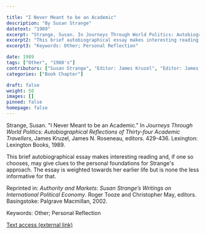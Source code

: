 ```yaml
---

title: "I Never Meant to be an Academic"
description: "By Susan Strange"
datetext: "1989"
excerpt: "Strange, Susan. In Journeys Through World Politics: Autobiographical Reflections of Thirty-four Academic Travellers. James Kruzel, James N. Roseneau, editors. 429-436. Lexington: Lexington Books, 1989."
excerpt2: "This brief autobiographical essay makes interesting reading and, if one so chooses, may give clues to the personal foundations for Strange's approach. The essay is weighted towards her earlier life but is none the less informative for that. Reprinted in: Authority and Markets: Susan Strange’s Writings on International Political Economy. Roger Tooze and Christopher May, editors. Basingstoke: Palgrave Macmillan, 2002."
excerpt3: "Keywords: Other; Personal Reflection"

date: 1989
tags: ["Other", "1980's"]
contributors: ["Susan Strange", "Editor: James Kruzel", "Editor: James N. Roseneau"]
categories: ["Book Chapter"]

draft: false
weight: 50
images: []
pinned: false
homepage: false
---
```


Strange, Susan. "I Never Meant to be an Academic." In *Journeys Through World Politics: Autobiographical Reflections of Thirty-four Academic Travellers*, James Kruzel, James N. Roseneau, editors. 429-436. Lexington: Lexington Books, 1989.

This brief autobiographical essay makes interesting reading and, if one so chooses, may give clues to the personal foundations for Strange's approach. The essay is weighted towards her earlier life but is none the less informative for that.

Reprinted in: *Authority and Markets: Susan Strange’s Writings on International Political Economy*. Roger Tooze and Christopher May, editors. Basingstoke: Palgrave Macmillan, 2002.

Keywords: Other; Personal Reflection

[Text access (external link)](https://www.worldcat.org/title/1023962570)
